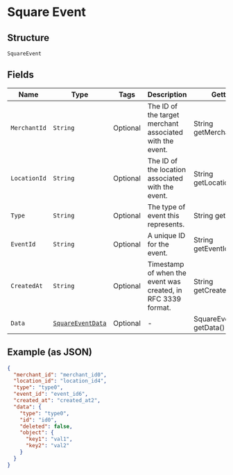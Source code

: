 
# Square Event

## Structure

`SquareEvent`

## Fields

| Name | Type | Tags | Description | Getter |
|  --- | --- | --- | --- | --- |
| `MerchantId` | `String` | Optional | The ID of the target merchant associated with the event. | String getMerchantId() |
| `LocationId` | `String` | Optional | The ID of the location associated with the event. | String getLocationId() |
| `Type` | `String` | Optional | The type of event this represents. | String getType() |
| `EventId` | `String` | Optional | A unique ID for the event. | String getEventId() |
| `CreatedAt` | `String` | Optional | Timestamp of when the event was created, in RFC 3339 format. | String getCreatedAt() |
| `Data` | [`SquareEventData`](../../doc/models/square-event-data.md) | Optional | - | SquareEventData getData() |

## Example (as JSON)

```json
{
  "merchant_id": "merchant_id0",
  "location_id": "location_id4",
  "type": "type0",
  "event_id": "event_id6",
  "created_at": "created_at2",
  "data": {
    "type": "type0",
    "id": "id0",
    "deleted": false,
    "object": {
      "key1": "val1",
      "key2": "val2"
    }
  }
}
```

